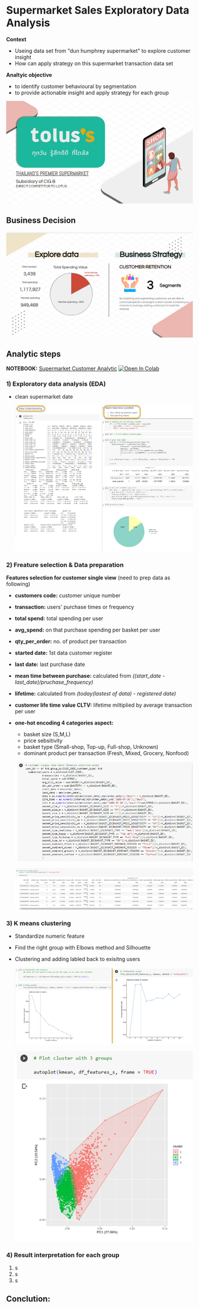 # Supermarket Sales Exploratory Data Analysis 

**Context**
- Useing data set from "dun humphrey supermarket" to explore customer insight
- How can apply strategy on this supermarket transaction data set

 **Analtyic objective**
- to identify customer behavioural by segmentation
- to provide actionable insight and apply strategy for each group

![tolus](https://github.com/khemthung/MADT8101-Customer-analytics/blob/139ed13716d1474da65af476789db595aabd1b76/Homework%2002%20-%20Build%20Customer%20Single%20View%20%26%20Basic%20Customer%20Analytic/content/png_2_01.png)

## Business Decision
![Business Decision](https://github.com/khemthung/MADT8101-Customer-analytics/blob/139ed13716d1474da65af476789db595aabd1b76/Homework%2002%20-%20Build%20Customer%20Single%20View%20%26%20Basic%20Customer%20Analytic/content/png_2_02.png)

## Analytic steps
**NOTEBOOK:** [Supermarket Customer Analytic](https://github.com/khemthung/MADT8101-Customer-analytics/blob/b2ce1e2232184ad87ac0335abe5e83180df43495/Homework%2002%20-%20Build%20Customer%20Single%20View%20%26%20Basic%20Customer%20Analytic/Class_2_Customer_Insight_Supermarket_R.ipynb)  [![Open In Colab](https://colab.research.google.com/assets/colab-badge.svg)](https://colab.research.google.com/drive/18-vadb2_AydTONc66j-KKQ58lnax_X0q?usp=sharing)

### 1) Exploratory data analysis (EDA)
- clean supermarket date
  
  ![pic_1](https://github.com/khemthung/MADT8101-Customer-analytics/blob/b2ce1e2232184ad87ac0335abe5e83180df43495/Homework%2002%20-%20Build%20Customer%20Single%20View%20%26%20Basic%20Customer%20Analytic/content/png_2_a.png)

### 2) Freature selection & Data preparation
**Features selection for customer single view** (need to prep data as following)

  - **customers code:** customer unique number
  - **transaction:** users' purchase times or frequency
  - **total spend:** total spending per user
  - **avg_spend:** on that purchase spending per basket per user
  - **qty_per_order:** no. of product per transaction
  - **started date:** 1st data customer register
  - **last date:** last purchase date
  - **mean time between purchase:** calculated from *((start_date - last_date)/pruchase_frequency)*
  - **lifetime:** calculated from  *(today(lastest of data) - registered date)*
  - **customer life time value CLTV:** lifetime miltiplied by average transaction per user

  - **one-hot encoding 4 categories aspect:**
    - basket size (S,M,L)
    - price sebsitivity
    - basket type (Small-shop, Top-up, Full-shop, Unknown)
    - dominant product per transaction (Fresh, Mixed, Grocery, Nonfood)
   
    ![pic_2](https://github.com/khemthung/MADT8101-Customer-analytics/blob/b2ce1e2232184ad87ac0335abe5e83180df43495/Homework%2002%20-%20Build%20Customer%20Single%20View%20%26%20Basic%20Customer%20Analytic/content/png_2_b.png)
  
    ![pic_3](https://github.com/khemthung/MADT8101-Customer-analytics/blob/b2ce1e2232184ad87ac0335abe5e83180df43495/Homework%2002%20-%20Build%20Customer%20Single%20View%20%26%20Basic%20Customer%20Analytic/content/png_2_c.png)
  
### 3) K means clustering
  - Standardize numeric feature
  - Find the right group with Elbows method and Silhouette
  - Clustering and adding labled back to exisitng users

    ![pic_4](https://github.com/khemthung/MADT8101-Customer-analytics/blob/b2ce1e2232184ad87ac0335abe5e83180df43495/Homework%2002%20-%20Build%20Customer%20Single%20View%20%26%20Basic%20Customer%20Analytic/content/png_2_d.png)
    
    ![pic_5](https://github.com/khemthung/MADT8101-Customer-analytics/blob/b2ce1e2232184ad87ac0335abe5e83180df43495/Homework%2002%20-%20Build%20Customer%20Single%20View%20%26%20Basic%20Customer%20Analytic/content/png_2_e.png)

### 4) Result interpretation for each group
  1. s
  2. s
  3. s

## Conclution:



